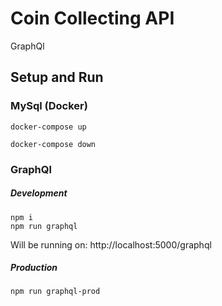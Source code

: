 
# Coin Collecting API

GraphQl

## Setup and Run

### MySql (Docker)
```
docker-compose up
```

```
docker-compose down
```

### GraphQl

##### Development
```
npm i
npm run graphql
```
Will be running on: http://localhost:5000/graphql

##### Production
```
npm run graphql-prod
```
